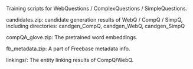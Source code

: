 Training scripts for WebQuestions / ComplexQuestions / SimpleQuestions.

candidates.zip: candidate generation results of WebQ / CompQ / SimpQ, including directories:
    candgen_CompQ, candgen_WebQ, candgen_SimpQ

compQA_glove.zip: The pretrained word embeddings.

fb_metadata.zip: A part of Freebase metadata info.

linkings/: The entity linking results of CompQ/WebQ.
